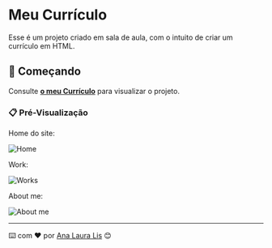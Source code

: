 # Meu Currículo

Esse é um projeto criado em sala de aula, com o intuito de criar um currículo em HTML.

## 🚀 Começando


Consulte **[o meu Currículo](https://analauralisportifolio.tiiny.site/?classId=37e2308e-350a-47a0-9146-9ba0883a9999&assignmentId=9654d039-0239-41f8-af9b-357f7bacc96c&submissionId=964bc114-0390-1dbc-7d6d-53847d56b7c6)** para visualizar o projeto.

### 📋 Pré-Visualização

Home do site:

![Home](imagens/printsite1.png)



Work:

![Works](imagens/printsite2.png)



About me:

![About me](imagens/printsite3.png)


---
⌨️ com ❤️ por [Ana Laura Lis](https://gist.github.com/oliveirazenith) 😊
